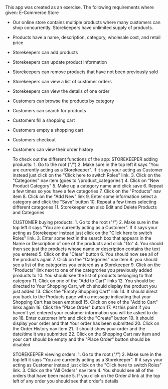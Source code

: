 
 This app was created as an exercise. The following requirements where given:
	E-Commerce Store
 * Our online store contains multiple products where many customers can shop concurrently.  Storekeepers have unlimited supply of products.
 * Products have a name, description, category, wholesale cost, and retail price
 * Storekeepers can add products
 * Storekeepers can update product information
 * Storekeepers can remove products that have not been previously sold
 * Storekeepers can view a list of customer orders
 * Storekeepers can view the details of one order
 * Customers can browse the products by category
 * Customers can search for products
 * Customers fill a shopping cart
 * Customers empty a shopping cart
 * Customers checkout
 * Customers can view their order history

	To check out the different functions of the app:
	STOREKEEPER adding products:
		1. Go to the root ("/")
		2. Make sure in the top left it says "You are currently acting as a Storekeeper". If it says your acting as Customer instead just click on the "Click here to switch Roles" link.
		3. Click on the "Categories" nav item (goes to '/product_categories')
		4. Click on "New Product Category"
		5. Make up a category name and click save
		6. Repeat a few times so you have a few categories
		7. Click on the "Products" nav item
		8. Click on the "Add New" link
		9. Enter some information select a category and click the "Save" button
		10. Repeat a few times selecting different categories
		11. Storekeeper can also Edit and Delete Products and Categories

	CUSTOMER buying products:
		1. Go to the root ("/")
		2. Make sure in the top left it says "You are currently acting as a Customer". If it says your acting as Storekeeper instead just click on the "Click here to switch Roles" link.
		3. Enter some text in the search box that appears in the Name or Description of one of the products and click "Go"
		4. You should then see just the products whose name or description contains the text you entered
		5. Click on the "Clear" button
		6. You should now see all of the products again
		7. Click on the "Categories" nav item
		8. you should see a list of the categories you entered as a Storekeeper
		9. Click on the "Products" link next to one of the categrories you previously added products to
		10. You should see the list of products belonging to that category
		11. Click on one of the "Add to Cart" links
		12. You should be directed to Your Shopping Cart, which should display the product you just added
		13. Click the "Empty Shopping Cart" link
		14. It should direct you back to the Products page with a message indicating that your Shopping Cart has been emptied!
		15. Click on one of the "Add to Cart" links again
		16. Click the "Place Order" button
		17. At this point if you haven't yet entered your customer information you will be asked to do so
		18. Enter customer info and click the "Create" button
		19. It should display your order and that Your order has been submitted
		20. Click on the Order History nav item
		21. It should show your order and the date/time it was submitted
		22. Click on the Shopping Cart nav item and your cart should be empty and the "Place Order" button should be disabled

	STOREKEEPER viewing orders:
		1. Go to the root ("/")
		2. Make sure in the top left it says "You are currently acting as a Storekeeper". If it says your acting as Customer instead just click on the "Click here to switch Roles" link.
		3. Click on the "All Orders" nav item
		4. You should see all of the orders that have been made
		5. If you click on the Order # link at the top left of any order you should see that order's details















